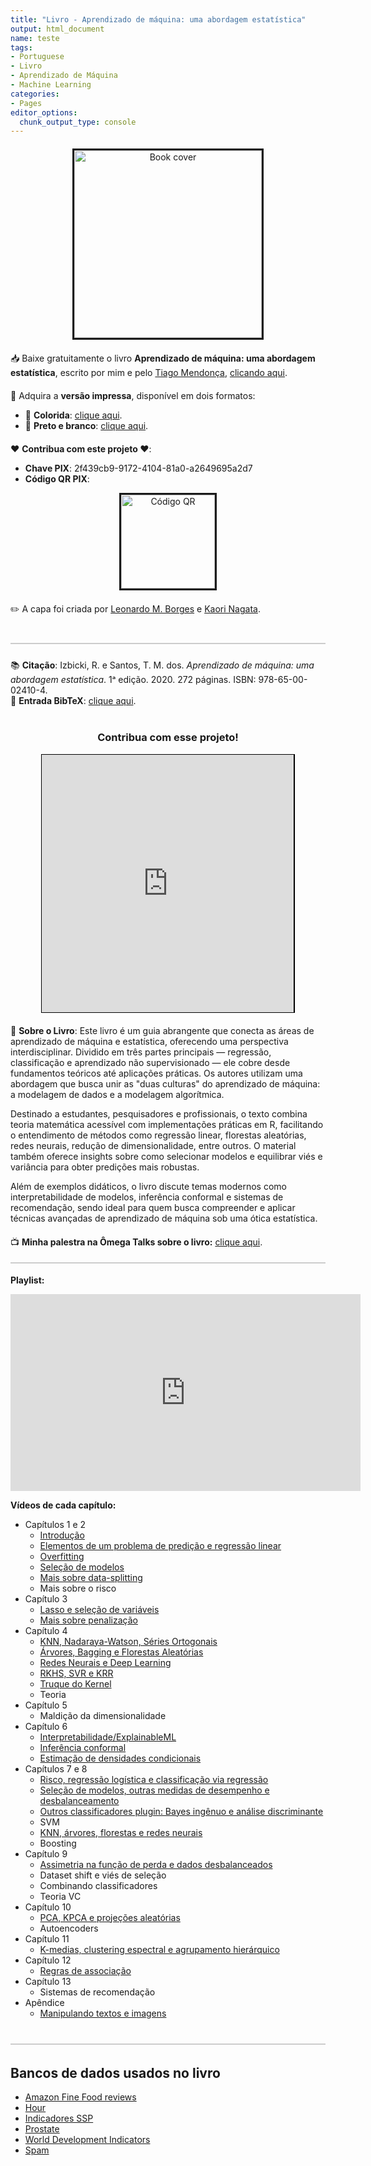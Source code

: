 ```yaml
---
title: "Livro - Aprendizado de máquina: uma abordagem estatística"
output: html_document
name: teste
tags:
- Portuguese
- Livro
- Aprendizado de Máquina
- Machine Learning
categories:
- Pages
editor_options: 
  chunk_output_type: console
---
```


<!-- Google tag (gtag.js) -->
<script async src="https://www.googletagmanager.com/gtag/js?id=G-8F80C9P3HV"></script>
<script>
  window.dataLayer = window.dataLayer || [];
  function gtag(){dataLayer.push(arguments);}
  gtag('js', new Date());

  gtag('config', 'G-8F80C9P3HV');
</script>




<!-- Book Cover Section -->
<div style="text-align: center; margin-top: 20px;">
  <img src="../img/ame.png" alt="Book cover" width="300px" style="border: 3px solid;"/>
</div>

<!-- Download Section -->
<div style="text-align: left; margin-top: 20px;">
  📥 Baixe gratuitamente o livro 
  <strong>Aprendizado de máquina: uma abordagem estatística</strong>, 
  escrito por mim e pelo <a href="https://www.tiagoms.com/" target="_blank">Tiago Mendonça</a>, 
  <a href="../AME.pdf" target="_blank">clicando aqui</a>.
</div>


<!-- Purchase Links -->
<div style="text-align: left; margin-top: 20px;">
  📘 Adquira a <strong>versão impressa</strong>, disponível em dois formatos:
  <ul>
    <li>📙 <strong>Colorida</strong>: <a href="https://loja.uiclap.com/titulo/ua24032/" target="_blank">clique aqui</a>.</li>
    <li>📗 <strong>Preto e branco</strong>: <a href="https://loja.uiclap.com/titulo/ua24034/" target="_blank">clique aqui</a>.</li>
  </ul>
</div>


<!-- Contribution Section -->
<div style="text-align: left; margin-top: 20px;">
  ❤️ <strong>Contribua com este projeto ❤️</strong>:
  <ul>
    <li><strong>Chave PIX</strong>: 2f439cb9-9172-4104-81a0-a2649695a2d7</li>
    <li><strong>Código QR PIX</strong>:</li>
  </ul>
  <div style="text-align: center; margin-top: 10px;">
    <img src="../img/QR.png" alt="Código QR" width="150px" style="border: 3px solid;"/>
  </div>
</div>

<!-- Book Credits -->
<div style="text-align: left; margin-top: 20px;">
  ✏️ A capa foi criada por <a href="http://aquitemcaqui.com/" target="_blank">Leonardo M. Borges</a> e 
  <a href="http://www.kaorinagata.net/" target="_blank">Kaori Nagata</a>.
</div>

<!-- Citation Section -->
<div style="margin-top: 40px; padding: 2px; border-top: 2px solid #ccc;"></div>
<div style="text-align: left; margin-top: 20px;">
  📚 <strong>Citação</strong>: Izbicki, R. e Santos, T. M. dos. 
  <em>Aprendizado de máquina: uma abordagem estatística</em>. 1ᵃ edição. 2020. 272 páginas. ISBN: 978-65-00-02410-4.
  <br>
  📜 <strong>Entrada BibTeX</strong>: <a href="../citacao.bib" target="_blank">clique aqui</a>.
</div>
<br>


<!-- Contribute Section -->
<div style="text-align: center; margin-top: 20px;">
  <h3>Contribua com esse projeto!</h3>
  <iframe id='kofiframe' src='https://ko-fi.com/rizbicki/?hidefeed=true&widget=true&embed=true&preview=true' 
          style='border:none;width:80%;padding:1px;background:#000000;' height='412' 
          title='rizbicki'></iframe>
</div>

<!-- Ko-Fi Floating Chat Script -->
<script src='https://storage.ko-fi.com/cdn/scripts/overlay-widget.js'></script>
<script>
  kofiWidgetOverlay.draw('rizbicki', {
    'type': 'floating-chat',
    'floating-chat.donateButton.text': 'Support Me',
    'floating-chat.donateButton.background-color': '#00b9fe',
    'floating-chat.donateButton.text-color': '#fff'
  });
</script>


<div style="text-align: left; margin-top: 20px;">
  📖 <strong>Sobre o Livro</strong>: Este livro é um guia abrangente que conecta as áreas de aprendizado de máquina e estatística, oferecendo uma perspectiva interdisciplinar. Dividido em três partes principais — regressão, classificação e aprendizado não supervisionado — ele cobre desde fundamentos teóricos até aplicações práticas. Os autores utilizam uma abordagem que busca unir as "duas culturas" do aprendizado de máquina: a modelagem de dados e a modelagem algorítmica.<br>

Destinado a estudantes, pesquisadores e profissionais, o texto combina teoria matemática acessível com implementações práticas em R, facilitando o entendimento de métodos como regressão linear, florestas aleatórias, redes neurais, redução de dimensionalidade, entre outros. O material também oferece insights sobre como selecionar modelos e equilibrar viés e variância para obter predições mais robustas.<br>

Além de exemplos didáticos, o livro discute temas modernos como interpretabilidade de modelos, inferência conformal e sistemas de recomendação, sendo ideal para quem busca compreender e aplicar técnicas avançadas de aprendizado de máquina sob uma ótica estatística.
</div>


<!-- YouTube Section -->
<div style="text-align: left; margin-top: 20px;">
  📺 <strong>Minha palestra na Ômega Talks sobre o livro:</strong> 
  <a href="https://www.youtube.com/watch?v=bZG_yAz6He4" target="_blank">clique aqui</a>.
</div>
<br>
<div style="margin-top: 1px; padding: 2px; border-top: 2px solid #ccc;"></div>



**Playlist:**

  <iframe width="560" height="315" src="https://www.youtube.com/embed/videoseries?list=PLMZwWwAgHhmAB8-qg5HWkdB5VDr8ROeyj" frameborder="0" allow="accelerometer; autoplay; clipboard-write; encrypted-media; gyroscope; picture-in-picture" allowfullscreen></iframe>
  
**Vídeos de cada capítulo:**  

- Capítulos 1 e 2
  * [Introdução](https://youtu.be/DayjLIje9to)
  * [Elementos de um problema de predição e regressão linear](https://www.youtube.com/watch?v=q2wb4tvEwpw)
  * [Overfitting](https://www.youtube.com/watch?v=QfpW4ZEiGLg)
  * [Seleção de modelos](https://youtu.be/_UaAxnzkRkA)
  * [Mais sobre data-splitting](https://youtu.be/J6J2eQWIYYI)
  * Mais sobre o risco
- Capítulo 3
  * [Lasso e seleção de variáveis](https://youtu.be/NP9mVewUVSw)
  * [Mais sobre penalização](https://www.youtube.com/watch?v=CVwVTJ3JW7c&t=1315s)
- Capítulo 4
  * [KNN, Nadaraya-Watson, Séries Ortogonais](https://youtu.be/p7tQ_cqfLBk)
  * [Árvores, Bagging e Florestas Aleatórias](https://youtu.be/80hT0_8LTGU) 
  * [Redes Neurais e Deep Learning](https://youtu.be/b73pxvFvTV0)
  * [RKHS, SVR e KRR](https://www.youtube.com/watch?v=vhXfUj0Wy3k) 
  * [Truque do Kernel](https://youtu.be/97b3vLMBcuc)
  * Teoria
- Capítulo 5
  * Maldição da dimensionalidade
- Capítulo 6
  * [Interpretabilidade/ExplainableML](https://youtu.be/12OkqR9FdA8)
  * [Inferência conformal](https://youtu.be/UIr8H2A2x0I)
  * [Estimação de densidades condicionais](https://www.youtube.com/watch?v=zROykZaxx3s)
- Capítulos 7 e 8
  * [Risco, regressão logística e classificação via regressão](https://youtu.be/8Gz7Bz_Cs5E)
  * [Seleção de modelos, outras medidas de desempenho e desbalanceamento](https://youtu.be/hIrJAG9hp0g)
  * [Outros classificadores plugin: Bayes ingênuo e análise discriminante](https://youtu.be/LUtkIamL6sw)
  * SVM
  * [KNN, árvores, florestas e redes neurais](https://youtu.be/1UQ6jhH10Iw)
  * Boosting
- Capítulo 9
  * [Assimetria na função de perda e dados desbalanceados](https://youtu.be/hIrJAG9hp0g)
  * Dataset shift e viés de seleção
  * Combinando classificadores
  * Teoria VC
- Capítulo 10
  * [PCA, KPCA e projeções aleatórias](https://youtu.be/X3qpViqVs6I)
  * Autoencoders
- Capítulo 11
  * [K-medias, clustering espectral e agrupamento hierárquico](https://youtu.be/1PFlutsdjGM)
- Capítulo 12
  * [Regras de associação](https://youtu.be/S1Jey3_SmfU)
- Capítulo 13
  * Sistemas de recomendação
- Apêndice
  * [Manipulando textos e imagens](https://youtu.be/hS8yMYS36ko)
  
<div style="margin-top: 40px; padding: 2px; border-top: 2px solid #ccc;"></div>

## Bancos de dados usados no livro

- [Amazon Fine Food reviews](https://www.kaggle.com/snap/amazon-fine-food-reviews)
- [Hour](../dados/hour.csv)
- [Indicadores SSP](../dados/indicadores_ssp.csv)
- [Prostate](../dados/prostate.data)
- [World Development Indicators](../dados/worldDevelopmentIndicators.csv)
- [Spam](../dados/spam.txt)
